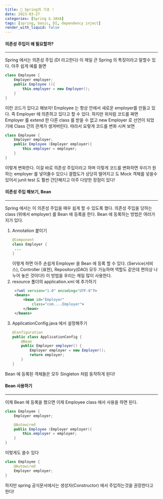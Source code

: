 ```yaml
---
title: 🌲 Spring의 기초 !
date: 2023-03-27
categories: [Spring & JAVA]
tags: [spring, basic, DI, dependency inject]
render_with_liquid: false
---
```

#### 의존성 주입이 왜 필요할까?
---
Spring 에서는 의존성 주입 (DI 라고한다) 이 제일 큰 Spring 의 특징이라고 말할수 있다. 아주 쉽게 예를 들면

```java
class Employee {
    Employer employer;
    public Employee (){
        this.employer = new Employer();
    }
}
```
이런 코드가 있다고 해보자! Employee 는 항상 안에서 새로운 employer를 만들고 있다. 즉 Employer 에 의존하고 있다고 할 수 있다.
하지만 위처럼 코드를 짜면 Employer 를 extend 한 다른 class 를 받을 수 없고 new Employer 로 선언이 되었기에 Class 간의 관계가 생겨버린다.
따라서 요렇게 코드를 변화 시켜 보면

```java
class Employee {
    Employer employer;
    public Employee (Employer employer){
        this.employer = employer;
    }
}
```
이렇게 변화한다. 이걸 바로 의존성 주입이라고 하며 이렇게 코드를 변화하면 우리가 원하는 employer 를 넣어줄수 있으니 결합도가 상당히 떨어지고 도 Mock 객체를 넣을수 있어서 junit test 도 훨씬 간단해지고
아주 다양한 장점이 있다!

#### 의존성 주입 해보기, Bean
---
Spring 에서는 이 의존성 주입을 매우 쉽게 할 수 있도록 했다. 의존성 주입을 당하는 class (위에서 employer) 를 Bean 에 등록을 한다. Bean 에 등록하는 방법은 여러가지가 있다.
1. Annotation 붙이기
   ```java
   @Component
   class Employer {
    ...
   }
   ```
   이렇게 하면 아주 손쉽게 Employer 을 Bean 에 등록 할 수 있다. (Service(서비스), Controller (표현), Repository(DAO) 모두 가능하며 역할도 같은데 편의상 나누어 놓은 것이다!) 이 방법을 우리는 제일 많이 사용한다.
2. resource 폴더의 application.xml 에 추가하기
   ```xml
    <?xml version="1.0" encoding="UTF-8"?>
    <beans>
        <bean id="Employer"
            class="com....Employer">
        </bean>
    </beans>
   ```
3. ApplicationConfig.java 에서 설정해주기
    ```java
    @Configuration 
    public class ApplicationConfig {
        @Bean
        public Employer employer() {
            Employer employer = new Employer();
            return employer;
        }
    }
    ```

Bean 에 등록된 객체들은 모두 Singleton 처럼 동작하게 된다!

#### Bean 사용하기
---
이제 Bean 에 등록을 했으면 이제 Employee class 에서 사용을 하면 된다.
```java
class Employee {
    Employer employer;

    @Autowired
    public Employee (Employer employer){
        this.employer = employer;
    }
}
```
이렇게도 쓸수 있다
```java
class Employee {
    @Autowired
    Employer employer;
}
```
하지만 spring 공식문서에서는 생성자(Constructor) 에서 주입하는것을 권장한다고 한다!
